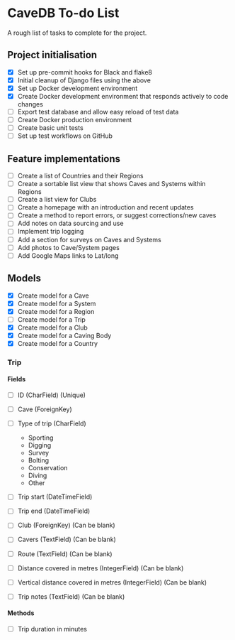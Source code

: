 # CaveDB To-do List
A rough list of tasks to complete for the project.

## Project initialisation
- [X] Set up pre-commit hooks for Black and flake8
- [X] Initial cleanup of Django files using the above
- [X] Set up Docker development environment
- [X] Create Docker development environment that responds actively to code changes
- [ ] Export test database and allow easy reload of test data
- [ ] Create Docker production environment
- [ ] Create basic unit tests
- [ ] Set up test workflows on GitHub

## Feature implementations
- [ ] Create a list of Countries and their Regions
- [ ] Create a sortable list view that shows Caves and Systems within Regions
- [ ] Create a list view for Clubs
- [ ] Create a homepage with an introduction and recent updates
- [ ] Create a method to report errors, or suggest corrections/new caves
- [ ] Add notes on data sourcing and use
- [ ] Implement trip logging
- [ ] Add a section for surveys on Caves and Systems
- [ ] Add photos to Cave/System pages
- [ ] Add Google Maps links to Lat/long

## Models
- [X] Create model for a Cave
- [X] Create model for a System
- [X] Create model for a Region
- [ ] Create model for a Trip
- [X] Create model for a Club
- [X] Create model for a Caving Body
- [X] Create model for a Country

### Trip
#### Fields
- [ ] ID (CharField) (Unique)
- [ ] Cave (ForeignKey)
- [ ] Type of trip (CharField)
    - Sporting
    - Digging
    - Survey
    - Bolting
    - Conservation
    - Diving
    - Other

- [ ] Trip start (DateTimeField)
- [ ] Trip end (DateTimeField)
- [ ] Club (ForeignKey) (Can be blank)
- [ ] Cavers (TextField) (Can be blank)
- [ ] Route (TextField) (Can be blank)
- [ ] Distance covered in metres (IntegerField) (Can be blank)
- [ ] Vertical distance covered in metres (IntegerField) (Can be blank)
- [ ] Trip notes (TextField) (Can be blank)

#### Methods
- [ ] Trip duration in minutes
